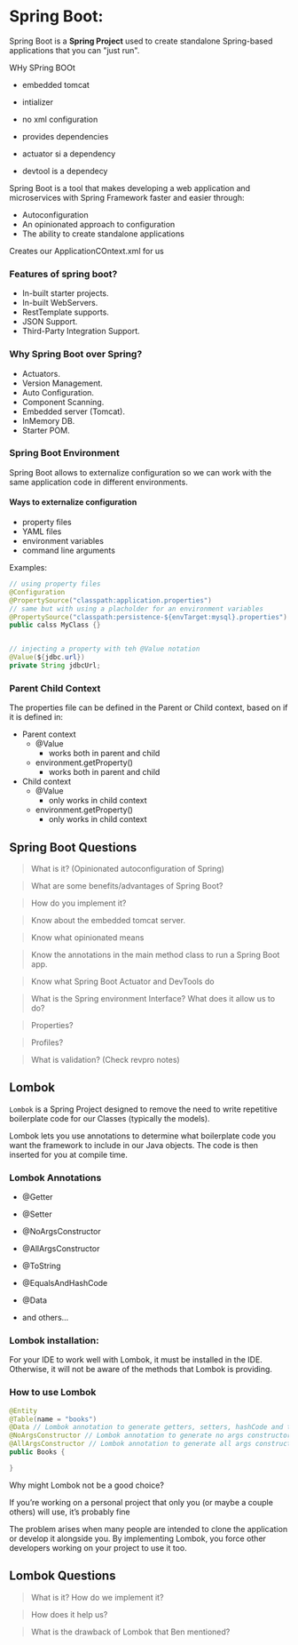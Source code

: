 
# Spring Boot: 
Spring Boot is a **Spring Project** used to create standalone Spring-based applications that you can "just run".


WHy SPring BOOt
- embedded tomcat
- intializer
- no xml configuration
- provides dependencies

- actuator si a dependency
- devtool is a dependecy


Spring Boot is a tool that makes developing a web application and microservices with Spring Framework faster and easier through:
- Autoconfiguration
- An opinionated approach to configuration
- The ability to create standalone applications


Creates our ApplicationCOntext.xml for us



### Features of spring boot?
- In-built starter projects.
- In-built WebServers.
- RestTemplate supports.
- JSON Support.
- Third-Party Integration Support.

### Why Spring Boot over Spring?
- Actuators.
- Version Management.
- Auto Configuration.
- Component Scanning.
- Embedded server (Tomcat).
- InMemory DB.
- Starter POM.


### Spring Boot Environment

Spring Boot allows to externalize configuration so we can work with the same application code in different environments. 

#### Ways to externalize configuration
- property files
- YAML files
- environment variables
- command line arguments


Examples:
```java
// using property files
@Configuration
@PropertySource("classpath:application.properties")
// same but with using a placholder for an environment variables
@PropertySource("classpath:persistence-${envTarget:mysql}.properties")
public calss MyClass {}


// injecting a property with teh @Value notation
@Value(${jdbc.url})
private String jdbcUrl;
```

### Parent Child Context
The properties file can be defined in the Parent or Child context, based on if it is defined in:

- Parent context
    - @Value
        - works both in parent and child
    - environment.getProperty()
        - works both in parent and child
- Child context
    - @Value
        - only works in child context
    - environment.getProperty()
        - only works in child context


## Spring Boot Questions

> What is it? (Opinionated autoconfiguration of Spring) 

> What are some benefits/advantages of Spring Boot? 

> How do you implement it?  

>Know about the embedded tomcat server.  

>Know what opinionated means 

>Know the annotations in the main method class to run a Spring Boot app.  

>Know what Spring Boot Actuator and DevTools do 

>What is the Spring environment Interface? What does it allow us to do? 

>Properties? 

>Profiles? 

>What is validation? (Check revpro notes) 



 

## Lombok 

`Lombok` is a Spring Project designed to remove the need to write repetitive boilerplate code for our Classes (typically the models). 

Lombok lets you use annotations to determine what boilerplate code you want the framework to include in our Java objects. The code is then inserted for you at compile time.  

### Lombok Annotations 

- @Getter 

- @Setter 

- @NoArgsConstructor 

- @AllArgsConstructor 

- @ToString 

- @EqualsAndHashCode 

- @Data 
- and others... 

### Lombok installation: 

For your IDE to work well with Lombok, it must be installed in the IDE. Otherwise, it will not be aware of the methods that Lombok is providing.  

### How to use Lombok
```java
@Entity
@Table(name = "books")
@Data // Lombok annotation to generate getters, setters, hashCode and toString methods
@NoArgsConstructor // Lombok annotation to generate no args constructor
@AllArgsConstructor // Lombok annotation to generate all args constructor
public Books {

}
```
Why might Lombok not be a good choice? 

If you’re working on a personal project that only you (or maybe a couple others) will use, it’s probably fine 

The problem arises when many people are intended to clone the application or develop it alongside you. By implementing Lombok, you force other developers working on your project to use it too. 

 
## Lombok Questions
>What is it? How do we implement it? 

>How does it help us? 

>What is the drawback of Lombok that Ben mentioned? 

